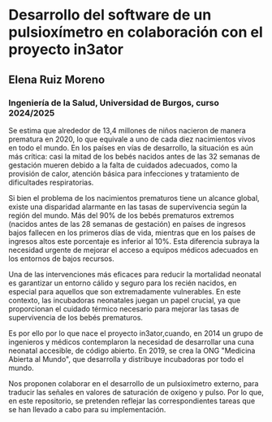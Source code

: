 # Desarrollo del software de un pulsioxímetro en colaboración con el proyecto in3ator

## Elena Ruiz Moreno

### Ingeniería de la Salud, Universidad de Burgos, curso 2024/2025

Se estima que alrededor de 13,4 millones de niños nacieron de manera prematura en 2020, lo que equivale a uno de cada diez nacimientos vivos en todo el mundo. En los países en vías de desarrollo, la situación es aún más crítica: casi la mitad de los bebés nacidos antes de las 32 semanas de gestación mueren debido a la falta de cuidados adecuados, como la provisión de calor, atención básica para infecciones y tratamiento de dificultades respiratorias.

Si bien el problema de los nacimientos prematuros tiene un alcance global, existe una disparidad alarmante en las tasas de supervivencia según la región del mundo. Más del 90% de los bebés prematuros extremos (nacidos antes de las 28 semanas de gestación) en países de ingresos bajos fallecen en los primeros días de vida, mientras que en los países de ingresos altos este porcentaje es inferior al 10%. Esta diferencia subraya la necesidad urgente de mejorar el acceso a equipos médicos adecuados en los entornos de bajos recursos.

Una de las intervenciones más eficaces para reducir la mortalidad neonatal es garantizar un entorno cálido y seguro para los recién nacidos, en especial para aquellos que son extremadamente vulnerables. En este contexto, las incubadoras neonatales juegan un papel crucial, ya que proporcionan el cuidado térmico necesario para mejorar las tasas de supervivencia de los bebés prematuros.

Es por ello por lo que nace el proyecto in3ator,cuando, en 2014 un grupo de ingenieros y médicos contemplaron la necesidad de desarrollar una cuna neonatal accesible, de código abierto. En 2019, se crea la ONG "Medicina Abierta al Mundo", que desarrolla y distribuye incubadoras por todo el mundo.

Nos proponen colaborar en el desarrollo de un pulsioxímetro externo, para traducir las señales en valores de saturación de oxígeno y pulso. Por lo que, en este repositorio, se pretenden reflejar las correspondientes tareas que se han llevado a cabo para su implementación.
